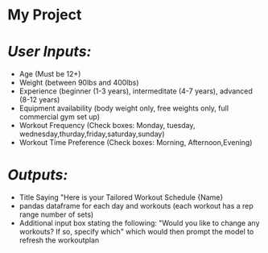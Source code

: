 # My Project

# _User Inputs:_

* Age (Must be 12+)
* Weight (between 90lbs and 400lbs)
* Experience (beginner (1-3 years), intermeditate (4-7 years), advanced (8-12 years)
* Equipment availability (body weight only, free weights only, full commercial gym set up)
* Workout Frequency (Check boxes: Monday, tuesday, wednesday,thurday,friday,saturday,sunday)
* Workout Time Preference (Check boxes: Morning, Afternoon,Evening)

# _Outputs:_
* Title Saying "Here is your Tailored Workout Schedule {Name}
* pandas dataframe for each day and workouts (each workout has a rep range number of sets)
* Additional input box stating the following: "Would you like to change any workouts? If so, specify which" which would then prompt the model to refresh the workoutplan
